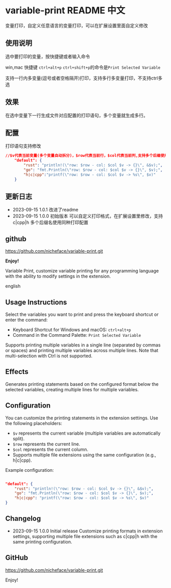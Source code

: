 <!--
 * @Author: gyg nicheface@outlook.com
 * @Date: 2023-09-15 14:29:41
 * @LastEditors: gyg nicheface@outlook.com
 * @LastEditTime: 2023-09-15 23:14:05
 * @FilePath: \\variable-print\\README.md
-->
# variable-print README 中文

变量打印，自定义任意语言的变量打印，可以在扩展设置里面自定义修改

## 使用说明

选中要打印的变量，按快捷键或者输入命令

win,mac 快捷键 `ctrl+alt+p`
`ctrl+shift+p`的命令是`Print Selected Variable`

支持一行内多变量(逗号或者空格隔开)打印，支持多行多变量打印，不支持ctrl多选

## 效果

在选中变量下一行生成文件对应配置的打印语句，多个变量就生成多行。

## 配置

打印语句支持修改

```json
//$v代表当前变量(多个变量自动拆分)，$row代表当前行，$col代表当前列,支持多个后缀使用同种配置 h|c|cpp
    "default": {
        "rust": "println!(\"row: $row - col: $col $v -> {}\", &$v);",
        "go": "fmt.Println(\"row: $row - col: $col $v -> {}\", $v);",
        "h|c|cpp":"printf(\"row: $row - col: $col $v -> %s\", $v)"
    }
```

## 更新日志

* 2023-09-15 1.0.1 改进了readme
* 2023-09-15 1.0.0 初始版本
可以自定义打印格式，在扩展设置里修改，支持 c|cpp|h 多个后缀名使用同种打印配置

## github

<https://github.com/nicheface/variable-print.git>

**Enjoy!**

Variable Print, customize variable printing for any programming language with the ability to modify settings in the extension.

english

## Usage Instructions

Select the variables you want to print and press the keyboard shortcut or enter the command:

  - Keyboard Shortcut for Windows and macOS: `ctrl+alt+p`
  - Command in the Command Palette: `Print Selected Variable`

Supports printing multiple variables in a single line (separated by commas or spaces) and printing multiple variables across multiple lines. Note that multi-selection with Ctrl is not supported.

## Effects

Generates printing statements based on the configured format below the selected variables, creating multiple lines for multiple variables.

## Configuration

You can customize the printing statements in the extension settings. Use the following placeholders:

  - `$v` represents the current variable (multiple variables are automatically split).
  - `$row` represents the current line.
  - `$col` represents the current column.
  - Supports multiple file extensions using the same configuration (e.g., h|c|cpp).

Example configuration:

```json

"default": {
    "rust": "println!(\"row: $row - col: $col $v -> {}\", &$v);",
    "go": "fmt.Println(\"row: $row - col: $col $v -> {}\", $v);",
    "h|c|cpp": "printf(\"row: $row - col: $col $v -> %s\", $v)"
}
```

## Changelog

  - 2023-09-15 1.0.0 Initial release
Customize printing formats in extension settings, supporting multiple file extensions such as c|cpp|h with the same printing configuration.

## GitHub

<https://github.com/nicheface/variable-print.git>

Enjoy!